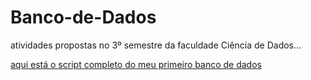 # Banco-de-Dados
atividades propostas no 3º semestre da faculdade Ciência de Dados... 

[aqui está o script completo do meu primeiro banco de dados](scripts/dump-atv_univ-202508182205.sql)